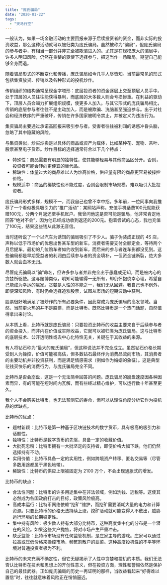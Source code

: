 ```yaml
---
title: "庞氏骗局"
date: "2020-01-22"
tags: 
  - "天马行空"
---
```


一般认为，如果一场金融活动的主要回报来源于后续投资者的资金，而非实际的投资收益，那么这种活动就可以被归类为庞氏骗局。虽然被称为“骗局”，但庞氏骗局的参与者中，有相当一部分并非完全被欺骗进入的。尤其是在规模庞大的骗局中，许多人明知风险，仍然在贪婪的驱使下选择参与，把这当作一场赌局，期望自己能够全身而退。

随着骗局形式的不断变化和传播，庞氏骗局如今几乎人尽皆知。当前最常见的形式包括集资放贷、传销以及各种形式的投机炒作。

传销组织的结构通常呈现金字塔形：底层投资者的资金逐层上交至顶层人员手中。处于顶层的人员往往能获得暴利，而底层的大多数人则会亏损惨重。在利益的驱动下，顶层人员会竭力扩展组织规模，使更多人加入。与其它形式的庞氏骗局相比，传销的底层参与者往往不是主动加入，而是被欺骗、洗脑甚至强迫参与。出于对社会和经济秩序的严重破坏，传销在许多国家被明令禁止，并被定义为违法行为。

集资骗局主要通过承诺高回报来吸引参与者。受害者往往被利润的诱惑冲昏头脑，忽略了其中隐藏的风险。

与集资类似，炒买炒卖是以具体的商品或资产为载体，比如某种花、宠物、茶叶、股票甚至电子货币。炒作目标的选择通常符合以下几个特点：

- 特殊性：商品需要有明显的独特性，使其能够轻易与其他商品区分开。否则，投资者可能会转向更便宜的替代品。
- 稀缺性：体量过大的商品难以人为炒高价格，供应量有限的商品更容易被操控价格。
- 规模适中：商品的稀缺性也不能过度，否则会限制市场规模，难以吸引大批投资者。

庞氏骗局形式多样，规模不一，而我自己也曾不幸中招。多年前，一位同事向我推荐了一个看似极具吸引力的“推广活动”：某网站声称，充值手机话费100元就能获赠100元，分两个月返还至手机账户。我曾问他这是否可能是骗局，他非常肯定地回答“绝对不会”，因为他已经成功收到返还的200元。抱着尝试的心态，我也充值了100元，结果这些钱从此渺无音信。

当时还听说了一个以汽车为诱饵的骗局吸引了不少人。骗子伪装成正规的 4S 店，声称以低于市场价的优惠出售某车型的新车。消费者需要支付全额定金，等待两个月后提车。最初的几位购车者如约收到新车，而后来的参与者连车影都没见到。这些骗局都是早期受益者的利润由后续参与者的资金填补，一但资金链断裂，绝大多数人就会血本无归。

尽管庞氏骗局以“骗”命名，但许多参与者并非完全出于愚蠢或无知，而是被内心的贪婪所驱使。这与赌博类似，明知可能输得一无所有，却仍怀抱侥幸心理，希望自己能成为幸运的赢家。贪婪是人性的本能之一，我们无从回避。我自己也不例外，即便深知风险，有时仍会选择追涨股票，试图从市场的短期波动中获利。

股票很好地满足了被炒作的所有必要条件，因此常成为庞氏骗局的高发领域。当然，当前更火热的并不是股票，而是比特币。既然比特币是一个热门话题，自然值得拿出来讨论。

从本质上看，比特币就是庞氏骗局：只要投资比特币的收益主要来自于后续参与者的资金投入，而非内在价值或实际收益，它就可以被归类为庞氏骗局。这与比特币的底层技术、公开透明性或去中心化特性无关，关键在于其收益的来源。

有人将钻石称为“最大的庞氏骗局”，但这种说法并不完全成立。虽然钻石价格长期受到人为操控，价值可能被高估，但多数钻石最终作为消费品流向市场，其消费者的主要动机并非投资获利，而是满足情感需求（例如作为婚姻的象征）。这是典型花钱买快乐的消费行为，与庞氏骗局完全不同。

比特币是否会崩盘，这是一个无法简单回答的问题。庞氏骗局的崩盘速度因各种因素而异，有的可能在短时间内瓦解，而有些经过精心维护，可以运行数十年甚至更久。

我个人不会购买比特币，也无法预测它的寿命，但可以从理性角度分析它作为投机品的优缺点。

比特币的优点：

- 题材新颖：比特币是第一种基于区块链技术的数字货币，具有极高的吸引力和话题性。
- 独特性：比特币是数字货币的先驱，具备一定的收藏价值。
- 大批死忠粉：比特币拥有一大批坚定的支持者，即便价格大幅下跌，他们仍然选择持有不动。
- 实用价值：比特币具备一定的实用性，例如跨境资产转移、匿名交易等（尽管多数用途都属于黑色地带）。
- 稀缺性：比特币的供应上限被固定为 2100 万个，不会出现通胀式的增发。

比特币的缺点：

- 合法性问题：比特币的许多用途集中在非法领域，例如洗钱、逃税等。这使其必然成为各国政府打击的目标，政策风险极高。
- 高成本运行：比特币网络依赖“挖矿”维护，而挖矿需要消耗大量的电力和计算资源。只要比特币的价格无法持续上涨，挖矿活动就可能变得入不敷出，威胁运行环境的长期稳定性。
- 集中持有风险：极少数人持有大部分比特币，这种高度集中化的分布是一个潜在的风险。如果这些大户抛售，将对市场产生严重冲击。
- 缺乏监管：比特币市场没有任何监管机制，是庄家主导的游戏。庄家可以通过拉高或压低价格来操控市场，频繁割散户的韭菜。这种高度投机性的不平等环境对普通投资者极为不利。

比特币的未来充满不确定性，但它无疑揭示了人性中贪婪和投机的本质。我们无法否认比特币在技术和思想上的开创性意义，但在投资方面，理性和警惕依然是保护自己的最佳武器。正如庞氏骗局的历史一再证明的那样，当收益看起来“好得难以置信”时，往往就意味着风险正在悄悄逼近。